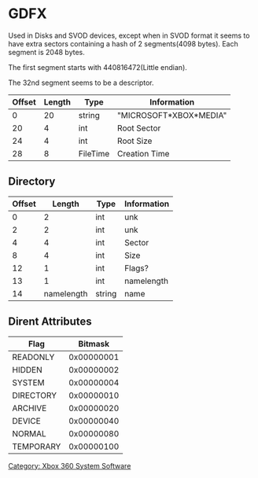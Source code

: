 # GDFX

Used in Disks and SVOD devices, except when in SVOD format it seems to
have extra sectors containing a hash of 2 segments(4098 bytes).
Each segment is 2048 bytes.

The first segment starts with 440816472(Little endian).

The 32nd segment seems to be a descriptor.

| Offset | Length | Type     | Information              |
| ------ | ------ | -------- | ------------------------ |
| 0      |     20 | string   | "MICROSOFT\*XBOX\*MEDIA" |
| 20     |      4 | int      |              Root Sector |
| 24     |      4 | int      |                Root Size |
| 28     |      8 | FileTime |            Creation Time |

## Directory

| Offset | Length     | Type   | Information |
| ------ | ---------- | ------ | ----------- |
| 0      | 2          | int    | unk         |
| 2      | 2          | int    | unk         |
| 4      | 4          | int    | Sector      |
| 8      | 4          | int    | Size        |
| 12     | 1          | int    | Flags?      |
| 13     | 1          | int    | namelength  |
| 14     | namelength | string | name        |

## Dirent Attributes

| Flag      | Bitmask    |
| --------- | ---------- |
| READONLY  | 0x00000001 |
| HIDDEN    | 0x00000002 |
| SYSTEM    | 0x00000004 |
| DIRECTORY | 0x00000010 |
| ARCHIVE   | 0x00000020 |
| DEVICE    | 0x00000040 |
| NORMAL    | 0x00000080 |
| TEMPORARY | 0x00000100 |


[Category: Xbox 360 System Software](../Category_Xbox360_System_Software)
